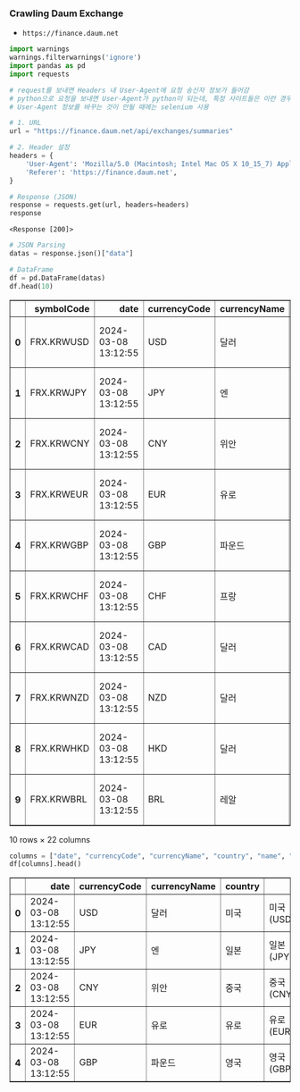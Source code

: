 ### Crawling Daum Exchange

- `https://finance.daum.net`

```python
import warnings
warnings.filterwarnings('ignore')
import pandas as pd
import requests
```

```python
# request를 보내면 Headers 내 User-Agent에 요청 송신자 정보가 들어감
# python으로 요청을 보내면 User-Agent가 python이 되는데, 특정 사이트들은 이런 경우 요청이 불가하도록 막음
# User-Agent 정보를 바꾸는 것이 안될 때에는 selenium 사용

# 1. URL
url = "https://finance.daum.net/api/exchanges/summaries"

# 2. Header 설정
headers = {
    'User-Agent': 'Mozilla/5.0 (Macintosh; Intel Mac OS X 10_15_7) AppleWebKit/537.36 (KHTML, like Gecko) Chrome/116.0.0.0 Safari/537.36',
    'Referer': 'https://finance.daum.net',
}

# Response (JSON)
response = requests.get(url, headers=headers)
response
```

```
<Response [200]>
```

```python
# JSON Parsing
datas = response.json()["data"]

# DataFrame
df = pd.DataFrame(datas)
df.head(10)
```

<div>
<table border="1" class="dataframe">
  <thead>
    <tr style="text-align: right;">
      <th></th>
      <th>symbolCode</th>
      <th>date</th>
      <th>currencyCode</th>
      <th>currencyName</th>
      <th>currencyUnit</th>
      <th>country</th>
      <th>region</th>
      <th>name</th>
      <th>recurrenceCount</th>
      <th>basePrice</th>
      <th>...</th>
      <th>changeRate</th>
      <th>cashBuyingPrice</th>
      <th>cashSellingPrice</th>
      <th>ttBuyingPrice</th>
      <th>ttSellingPrice</th>
      <th>tcBuyingPrice</th>
      <th>fcSellingPrice</th>
      <th>exchangeCommission</th>
      <th>usDollarRate</th>
      <th>chartImageUrl</th>
    </tr>
  </thead>
  <tbody>
    <tr>
      <th>0</th>
      <td>FRX.KRWUSD</td>
      <td>2024-03-08 13:12:55</td>
      <td>USD</td>
      <td>달러</td>
      <td>1</td>
      <td>미국</td>
      <td>{'korName': '아메리카', 'engName': 'America'}</td>
      <td>미국 (USD/KRW)</td>
      <td>268</td>
      <td>1321.50</td>
      <td>...</td>
      <td>0.003394</td>
      <td>1344.62</td>
      <td>1298.38</td>
      <td>1308.60</td>
      <td>1334.40</td>
      <td>None</td>
      <td>None</td>
      <td>7.1677</td>
      <td>1.0000</td>
      <td>{'day': 'https://t1.daumcdn.net/finance/chart/...</td>
    </tr>
    <tr>
      <th>1</th>
      <td>FRX.KRWJPY</td>
      <td>2024-03-08 13:12:55</td>
      <td>JPY</td>
      <td>엔</td>
      <td>100</td>
      <td>일본</td>
      <td>{'korName': '아시아', 'engName': 'Asia'}</td>
      <td>일본 (JPY100/KRW)</td>
      <td>268</td>
      <td>894.02</td>
      <td>...</td>
      <td>0.001775</td>
      <td>909.66</td>
      <td>878.38</td>
      <td>885.26</td>
      <td>902.78</td>
      <td>None</td>
      <td>None</td>
      <td>2.0505</td>
      <td>0.6765</td>
      <td>{'day': 'https://t1.daumcdn.net/finance/chart/...</td>
    </tr>
    <tr>
      <th>2</th>
      <td>FRX.KRWCNY</td>
      <td>2024-03-08 13:12:55</td>
      <td>CNY</td>
      <td>위안</td>
      <td>1</td>
      <td>중국</td>
      <td>{'korName': '아시아', 'engName': 'Asia'}</td>
      <td>중국 (CNY/KRW)</td>
      <td>268</td>
      <td>183.53</td>
      <td>...</td>
      <td>0.003475</td>
      <td>192.70</td>
      <td>174.36</td>
      <td>181.70</td>
      <td>185.36</td>
      <td>None</td>
      <td>None</td>
      <td>5.1412</td>
      <td>0.1389</td>
      <td>{'day': 'https://t1.daumcdn.net/finance/chart/...</td>
    </tr>
    <tr>
      <th>3</th>
      <td>FRX.KRWEUR</td>
      <td>2024-03-08 13:12:55</td>
      <td>EUR</td>
      <td>유로</td>
      <td>1</td>
      <td>유로</td>
      <td>{'korName': '유럽', 'engName': 'Europe'}</td>
      <td>유로 (EUR/KRW)</td>
      <td>268</td>
      <td>1446.78</td>
      <td>...</td>
      <td>0.003437</td>
      <td>1475.57</td>
      <td>1417.99</td>
      <td>1432.32</td>
      <td>1461.24</td>
      <td>None</td>
      <td>None</td>
      <td>5.8400</td>
      <td>1.0948</td>
      <td>{'day': 'https://t1.daumcdn.net/finance/chart/...</td>
    </tr>
    <tr>
      <th>4</th>
      <td>FRX.KRWGBP</td>
      <td>2024-03-08 13:12:55</td>
      <td>GBP</td>
      <td>파운드</td>
      <td>1</td>
      <td>영국</td>
      <td>{'korName': '유럽', 'engName': 'Europe'}</td>
      <td>영국 (GBP/KRW)</td>
      <td>268</td>
      <td>1692.71</td>
      <td>...</td>
      <td>0.003509</td>
      <td>1726.05</td>
      <td>1659.37</td>
      <td>1675.79</td>
      <td>1709.63</td>
      <td>None</td>
      <td>None</td>
      <td>7.2943</td>
      <td>1.2809</td>
      <td>{'day': 'https://t1.daumcdn.net/finance/chart/...</td>
    </tr>
    <tr>
      <th>5</th>
      <td>FRX.KRWCHF</td>
      <td>2024-03-08 13:12:55</td>
      <td>CHF</td>
      <td>프랑</td>
      <td>1</td>
      <td>스위스</td>
      <td>{'korName': '유럽', 'engName': 'Europe'}</td>
      <td>스위스 (CHF/KRW)</td>
      <td>268</td>
      <td>1505.98</td>
      <td>...</td>
      <td>0.003454</td>
      <td>1535.64</td>
      <td>1476.32</td>
      <td>1490.93</td>
      <td>1521.03</td>
      <td>None</td>
      <td>None</td>
      <td>3.7520</td>
      <td>1.1396</td>
      <td>{'day': 'https://t1.daumcdn.net/finance/chart/...</td>
    </tr>
    <tr>
      <th>6</th>
      <td>FRX.KRWCAD</td>
      <td>2024-03-08 13:12:55</td>
      <td>CAD</td>
      <td>달러</td>
      <td>1</td>
      <td>캐나다</td>
      <td>{'korName': '아메리카', 'engName': 'America'}</td>
      <td>캐나다 (CAD/KRW)</td>
      <td>268</td>
      <td>982.67</td>
      <td>...</td>
      <td>0.002801</td>
      <td>1002.02</td>
      <td>963.32</td>
      <td>972.85</td>
      <td>992.49</td>
      <td>None</td>
      <td>None</td>
      <td>7.0230</td>
      <td>0.7436</td>
      <td>{'day': 'https://t1.daumcdn.net/finance/chart/...</td>
    </tr>
    <tr>
      <th>7</th>
      <td>FRX.KRWNZD</td>
      <td>2024-03-08 13:12:55</td>
      <td>NZD</td>
      <td>달러</td>
      <td>1</td>
      <td>뉴질랜드</td>
      <td>{'korName': '아시아', 'engName': 'Asia'}</td>
      <td>뉴질랜드 (NZD/KRW)</td>
      <td>268</td>
      <td>816.03</td>
      <td>...</td>
      <td>0.003395</td>
      <td>832.10</td>
      <td>799.96</td>
      <td>807.87</td>
      <td>824.19</td>
      <td>None</td>
      <td>None</td>
      <td>7.5257</td>
      <td>0.6175</td>
      <td>{'day': 'https://t1.daumcdn.net/finance/chart/...</td>
    </tr>
    <tr>
      <th>8</th>
      <td>FRX.KRWHKD</td>
      <td>2024-03-08 13:12:55</td>
      <td>HKD</td>
      <td>달러</td>
      <td>1</td>
      <td>홍콩</td>
      <td>{'korName': '아시아', 'engName': 'Asia'}</td>
      <td>홍콩 (HKD/KRW)</td>
      <td>268</td>
      <td>168.99</td>
      <td>...</td>
      <td>0.003303</td>
      <td>172.31</td>
      <td>165.67</td>
      <td>167.31</td>
      <td>170.67</td>
      <td>None</td>
      <td>None</td>
      <td>6.5010</td>
      <td>0.1279</td>
      <td>{'day': 'https://t1.daumcdn.net/finance/chart/...</td>
    </tr>
    <tr>
      <th>9</th>
      <td>FRX.KRWBRL</td>
      <td>2024-03-08 13:12:55</td>
      <td>BRL</td>
      <td>레알</td>
      <td>1</td>
      <td>브라질</td>
      <td>{'korName': '아메리카', 'engName': 'America'}</td>
      <td>브라질 (BRL/KRW)</td>
      <td>268</td>
      <td>267.75</td>
      <td>...</td>
      <td>0.003647</td>
      <td>295.06</td>
      <td>240.98</td>
      <td>264.54</td>
      <td>0.00</td>
      <td>None</td>
      <td>None</td>
      <td>11.0030</td>
      <td>0.2026</td>
      <td>{'day': 'https://t1.daumcdn.net/finance/chart/...</td>
    </tr>
  </tbody>
</table>
<p>10 rows × 22 columns</p>
</div>

```python
columns = ["date", "currencyCode", "currencyName", "country", "name", "basePrice"]
df[columns].head()
```

<div>
<table border="1" class="dataframe">
  <thead>
    <tr style="text-align: right;">
      <th></th>
      <th>date</th>
      <th>currencyCode</th>
      <th>currencyName</th>
      <th>country</th>
      <th>name</th>
      <th>basePrice</th>
    </tr>
  </thead>
  <tbody>
    <tr>
      <th>0</th>
      <td>2024-03-08 13:12:55</td>
      <td>USD</td>
      <td>달러</td>
      <td>미국</td>
      <td>미국 (USD/KRW)</td>
      <td>1321.50</td>
    </tr>
    <tr>
      <th>1</th>
      <td>2024-03-08 13:12:55</td>
      <td>JPY</td>
      <td>엔</td>
      <td>일본</td>
      <td>일본 (JPY100/KRW)</td>
      <td>894.02</td>
    </tr>
    <tr>
      <th>2</th>
      <td>2024-03-08 13:12:55</td>
      <td>CNY</td>
      <td>위안</td>
      <td>중국</td>
      <td>중국 (CNY/KRW)</td>
      <td>183.53</td>
    </tr>
    <tr>
      <th>3</th>
      <td>2024-03-08 13:12:55</td>
      <td>EUR</td>
      <td>유로</td>
      <td>유로</td>
      <td>유로 (EUR/KRW)</td>
      <td>1446.78</td>
    </tr>
    <tr>
      <th>4</th>
      <td>2024-03-08 13:12:55</td>
      <td>GBP</td>
      <td>파운드</td>
      <td>영국</td>
      <td>영국 (GBP/KRW)</td>
      <td>1692.71</td>
    </tr>
  </tbody>
</table>
</div>
